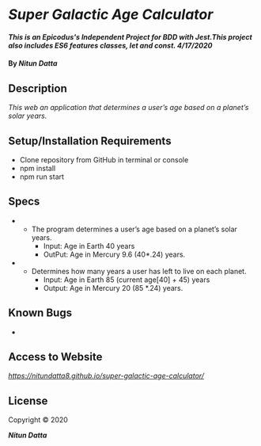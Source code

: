# _Super Galactic Age Calculator_

#### _This is an Epicodus's Independent Project for BDD with Jest.This project also includes ES6 features classes, let and const. 4/17/2020_

#### By _**Nitun Datta**_

## Description

_This web an application that determines a user’s age based on a planet’s solar years._

## Setup/Installation Requirements

* Clone repository from GitHub in terminal or console
* npm install
* npm run start


## Specs

* - The program determines a user’s age based on a planet’s solar years.
    * Input: Age in Earth 40 years
    * OutPut: Age in Mercury 9.6 (40*.24) years. 
* - Determines how many years a user has left to live on each planet.
    * Input:  Age in Earth 85 (current age[40] + 45) years 
    * Output: Age in Mercury 20 (85 *.24) years. 
    

## Known Bugs
- 


## Access to Website

_https://nitundatta8.github.io/super-galactic-age-calculator/_

## License

Copyright © 2020

**_Nitun Datta_**
